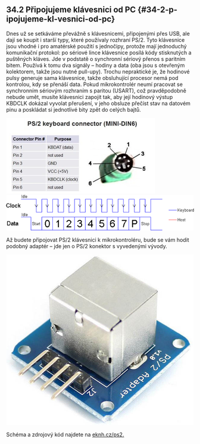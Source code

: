 ## 34.2 Připojujeme klávesnici od PC {#34-2-p-ipojujeme-kl-vesnici-od-pc}

Dnes už se setkáváme převážně s klávesnicemi, připojenými přes USB, ale dají se koupit i starší typy, které používaly rozhraní PS/2\. Tyto klávesnice jsou vhodné i pro amatérské použití s jednočipy, protože mají jednoduchý komunikační protokol: po sériové lince klávesnice posílá kódy stisknutých a puštěných kláves. Jde v podstatě o synchronní sériový přenos s paritním bitem. Používá k tomu dva signály – hodiny a data (oba jsou s otevřeným kolektorem, takže jsou nutné pull-upy). Trochu nepraktické je, že hodinové pulsy generuje sama klávesnice, takže obsluhující procesor nemá pod kontrolou, kdy se přenáší data. Pokud mikrokontrolér neumí pracovat se synchronním sériovým rozhraním s paritou (USART), což pravděpodobně nebude umět, musíte klávesnici zapojit tak, aby její hodinový výstup KBDCLK dokázal vyvolat přerušení, v jeho obsluze přečíst stav na datovém pinu a poskládat si jednotlivé bity zpět do celých bajtů.

![379-1.jpeg](images/00237.jpeg)![379-2.png](images/000040.png)

Až budete připojovat PS/2 klávesnici k mikrokontroléru, bude se vám hodit podobný adaptér – jde jen o PS/2 konektor s vyvedenými vývody.

![379-3.jpeg](images/00325.jpeg)

Schéma a zdrojový kód najdete na [eknh.cz/ps2.](https://eknh.cz/ps2.)
